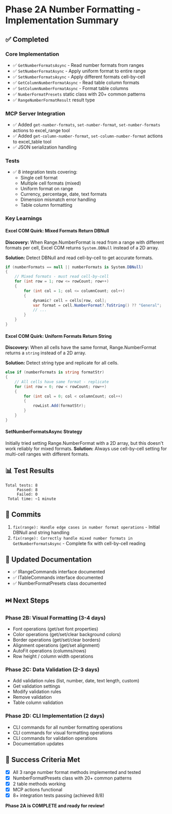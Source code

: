 # Phase 2A Number Formatting - Implementation Summary

## ✅ Completed

### Core Implementation
- ✅ `GetNumberFormatsAsync` - Read number formats from ranges
- ✅ `SetNumberFormatAsync` - Apply uniform format to entire range
- ✅ `SetNumberFormatsAsync` - Apply different formats cell-by-cell
- ✅ `GetColumnNumberFormatAsync` - Read table column formats
- ✅ `SetColumnNumberFormatAsync` - Format table columns
- ✅ `NumberFormatPresets` static class with 20+ common patterns
- ✅ `RangeNumberFormatResult` result type

### MCP Server Integration
- ✅ Added `get-number-formats`, `set-number-format`, `set-number-formats` actions to excel_range tool
- ✅ Added `get-column-number-format`, `set-column-number-format` actions to excel_table tool
- ✅ JSON serialization handling

### Tests
- ✅ 8 integration tests covering:
  - Single cell format
  - Multiple cell formats (mixed)
  - Uniform format on range
  - Currency, percentage, date, text formats
  - Dimension mismatch error handling
  - Table column formatting

### Key Learnings

#### Excel COM Quirk: Mixed Formats Return DBNull
**Discovery:** When Range.NumberFormat is read from a range with different formats per cell, Excel COM returns `System.DBNull` instead of a 2D array.

**Solution:** Detect DBNull and read cell-by-cell to get accurate formats.

```csharp
if (numberFormats == null || numberFormats is System.DBNull)
{
    // Mixed formats - must read cell-by-cell
    for (int row = 1; row <= rowCount; row++)
    {
        for (int col = 1; col <= columnCount; col++)
        {
            dynamic? cell = cells[row, col];
            var format = cell.NumberFormat?.ToString() ?? "General";
            // ...
        }
    }
}
```

#### Excel COM Quirk: Uniform Formats Return String
**Discovery:** When all cells have the same format, Range.NumberFormat returns a `string` instead of a 2D array.

**Solution:** Detect string type and replicate for all cells.

```csharp
else if (numberFormats is string formatStr)
{
    // All cells have same format - replicate
    for (int row = 0; row < rowCount; row++)
    {
        for (int col = 0; col < columnCount; col++)
        {
            rowList.Add(formatStr);
        }
    }
}
```

#### SetNumberFormatsAsync Strategy
Initially tried setting Range.NumberFormat with a 2D array, but this doesn't work reliably for mixed formats. **Solution:** Always use cell-by-cell setting for multi-cell ranges with different formats.

## 📊 Test Results

```
Total tests: 8
     Passed: 8
     Failed: 0
 Total time: ~1 minute
```

## 🔧 Commits

1. `fix(range): Handle edge cases in number format operations` - Initial DBNull and string handling
2. `fix(range): Correctly handle mixed number formats in GetNumberFormatsAsync` - Complete fix with cell-by-cell reading

## 📖 Updated Documentation

- ✅ IRangeCommands interface documented
- ✅ ITableCommands interface documented
- ✅ NumberFormatPresets class documented

## ⏭️ Next Steps

### Phase 2B: Visual Formatting (3-4 days)
- Font operations (get/set font properties)
- Color operations (get/set/clear background colors)
- Border operations (get/set/clear borders)
- Alignment operations (get/set alignment)
- AutoFit operations (columns/rows)
- Row height / column width operations

### Phase 2C: Data Validation (2-3 days)
- Add validation rules (list, number, date, text length, custom)
- Get validation settings
- Modify validation rules
- Remove validation
- Table column validation

### Phase 2D: CLI Implementation (2 days)
- CLI commands for all number formatting operations
- CLI commands for visual formatting operations
- CLI commands for validation operations
- Documentation updates

## 🎯 Success Criteria Met

- [x] All 3 range number format methods implemented and tested
- [x] NumberFormatPresets class with 20+ common patterns
- [x] 2 table methods working
- [x] MCP actions functional
- [x] 8+ integration tests passing (achieved 8/8)

**Phase 2A is COMPLETE and ready for review!**

